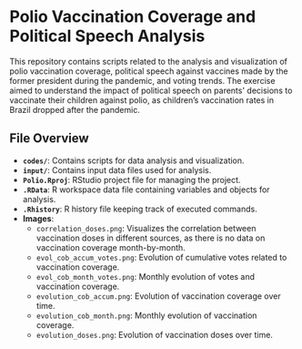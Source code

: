 # Polio Vaccination Coverage and Political Speech Analysis

This repository contains scripts related to the analysis and visualization of polio vaccination coverage, political speech against vaccines made by the former president during the pandemic, and voting trends. The exercise aimed to understand the impact of political speech on parents' decisions to vaccinate their children against polio, as children’s vaccination rates in Brazil dropped after the pandemic.

## File Overview

- **`codes/`**: Contains scripts for data analysis and visualization.
- **`input/`**: Contains input data files used for analysis.
- **`Polio.Rproj`**: RStudio project file for managing the project.
- **`.RData`**: R workspace data file containing variables and objects for analysis.
- **`.Rhistory`**: R history file keeping track of executed commands.
- **Images**: 
  - `correlation_doses.png`: Visualizes the correlation between vaccination doses in different sources, as there is no data on vaccination coverage month-by-month.
  - `evol_cob_accum_votes.png`: Evolution of cumulative votes related to vaccination coverage.
  - `evol_cob_month_votes.png`: Monthly evolution of votes and vaccination coverage.
  - `evolution_cob_accum.png`: Evolution of vaccination coverage over time.
  - `evolution_cob_month.png`: Monthly evolution of vaccination coverage.
  - `evolution_doses.png`: Evolution of vaccination doses over time.
